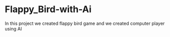 # Flappy_Bird-with-Ai
In this project we created flappy bird game and we created computer player using AI
